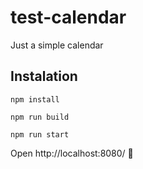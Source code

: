 # test-calendar
Just a simple calendar

## Instalation

```npm install```

```npm run build```

```npm run start```


Open http://localhost:8080/ :rocket:
